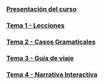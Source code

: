 ### [Presentación del curso](/00-Introduccion/README.md)
### [Tema 1 - Lecciones](/01-Lecciones/README.md)
### [Tema 2 - Casos Gramaticales](/02-Casos-Gramaticales/README.md)
### [Tema 3 - Guía de viaje](/03-Guia%20de%20viaje/README.md)
### [Tema 4 - Narrativa Interactiva](/04-Narrativa%20Interactiva/README.md) 
